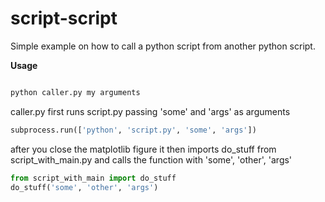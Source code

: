 # script-script

Simple example on how to call a python script from another python script. 

**Usage**
```python

python caller.py my arguments

```
caller.py first runs script.py passing 'some' and 'args' as arguments

```python
subprocess.run(['python', 'script.py', 'some', 'args'])
```

after you close the matplotlib figure it then imports do_stuff from script_with_main.py and calls the function with 'some', 'other', 'args'

```python
from script_with_main import do_stuff
do_stuff('some', 'other', 'args')
```

